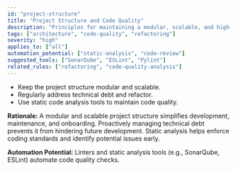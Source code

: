 ```yaml
---
id: "project-structure"
title: "Project Structure and Code Quality"
description: "Principles for maintaining a modular, scalable, and high-quality codebase through refactoring and static analysis."
tags: ["architecture", "code-quality", "refactoring"]
severity: "high"
applies_to: ["all"]
automation_potential: ["static-analysis", "code-review"]
suggested_tools: ["SonarQube", "ESLint", "Pylint"]
related_rules: ["refactoring", "code-quality-analysis"]
---
```


- Keep the project structure modular and scalable.
- Regularly address technical debt and refactor.
- Use static code analysis tools to maintain code quality.

**Rationale:** A modular and scalable project structure simplifies development, maintenance, and onboarding. Proactively managing technical debt prevents it from hindering future development. Static analysis helps enforce coding standards and identify potential issues early.

**Automation Potential:** Linters and static analysis tools (e.g., SonarQube, ESLint) automate code quality checks.